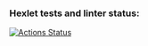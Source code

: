 ### Hexlet tests and linter status:
[![Actions Status](https://github.com/sergey712lab/frontend-project-lvl2/workflows/hexlet-check/badge.svg)](https://github.com/sergey712lab/frontend-project-lvl2/actions)